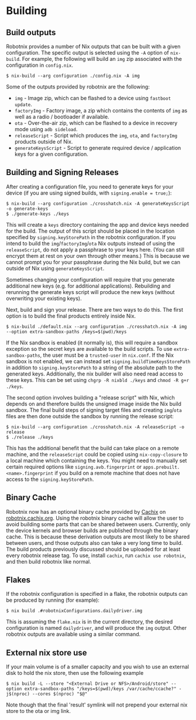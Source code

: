 <!--
SPDX-FileCopyrightText: 2021 Daniel Fullmer and robotnix contributors
SPDX-License-Identifier: MIT
-->

# Building

## Build outputs

Robotnix provides a number of Nix outputs that can be built with a given configuration.
The specific output is selected using the `-A` option of `nix-build`.
For example, the following will build an `img` zip associated with the configuration in `config.nix`.
```shell
$ nix-build --arg configuration ./config.nix -A img
```

Some of the outputs provided by robotnix are the following:
- `img` - Image zip, which can be flashed to a device using `fastboot update`.
- `factoryImg` - Factory image, a zip which contains the contents of `img` as well as a radio / bootloader if available.
- `ota` - Over-the-air zip, which can be flashed to a device in recovery mode using `adb sideload`.
- `releaseScript` - Script which produces the `img`, `ota`, and `factoryImg` products outside of Nix.
- `generateKeysScript` - Script to generate required device / application keys for a given configuration.

## Building and Signing Releases
After creating a configuration file, you need to generate keys for your device (if you are using signed builds, with `signing.enable = true;`):
```console
$ nix-build --arg configuration ./crosshatch.nix -A generateKeysScript -o generate-keys
$ ./generate-keys ./keys
```
This will create a `keys` directory containing the app and device keys needed for the build.
The output of this script should be placed in the location specified by `signing.keyStorePath` in the robotnix configuration.
If you intend to build the `img`/`factoryImg`/`ota` Nix outputs instead of using the `releaseScript`, do not apply a passphrase to your keys here.
(You can still encrypt them at rest on your own through other means.)
This is because we cannot prompt you for your passphrase during the Nix build, but we can outside of Nix using `generateKeysScript`.

Sometimes changing your configuration will require that you generate additional new keys (e.g. for additional applications).
Rebuilding and rerunning the generate keys script will produce the new keys (without overwriting your existing keys).

Next, build and sign your release.
There are two ways to do this.
The first option is to build the final products entirely inside Nix.
```console
$ nix-build ./default.nix --arg configuration ./crosshatch.nix -A img --option extra-sandbox-paths /keys=$(pwd)/keys
```
If the Nix sandbox is enabled (it normally is), this will require a sandbox exception so the secret keys are available to the build scripts.
To use `extra-sandbox-paths`, the user must be a `trusted-user` in `nix.conf`.
If the Nix sandbox is not enabled, we can instead set `signing.buildTimeKeysStorePath` in addition to `signing.keyStorePath` to a string of the absolute path to the generated keys.
Additionally, the nix builder will also need read access to these keys.
This can be set using `chgrp -R nixbld ./keys` and `chmod -R g+r ./keys`.

The second option involves building a "release script" with Nix, which depends on and therefore builds the unsigned image inside the Nix build sandbox. The final build steps of signing target files and creating `img`/`ota` files are then done outside the sandbox by running the release script:
```console
$ nix-build --arg configuration ./crosshatch.nix -A releaseScript -o release
$ ./release ./keys
```
This has the additional benefit that the build can take place on a remote machine, and the `releaseScript` could be copied using `nix-copy-closure` to a local machine which containing the keys.
You might need to manually set certain required options like `signing.avb.fingerprint` or `apps.prebuilt.<name>.fingerprint` if you build on a remote machine that does not have access to the `signing.keyStorePath`.

## Binary Cache
Robotnix now has an optional binary cache provided by [Cachix](https://cachix.org/) on [robotnix.cachix.org](https://robotnix.cachix.org/).
Using the robotnix binary cache will allow the user to avoid building some parts that can be shared between users.
Currently, only the device kernels and browser builds are published through the binary cache.
This is because these derivation outputs are most likely to be shared between users, and those outputs also can take a very long time to build.
The build products previously discussed should be uploaded for at least every robotnix release tag.
To use, install `cachix`, run `cachix use robotnix`, and then build robotnix like normal.

## Flakes
If the robotnix configuration is specified in a flake, the robotnix outputs can be produced by running (for example):
```shell
$ nix build .#robotnixConfigurations.dailydriver.img
```
This is assuming the `flake.nix` is in the current directory, the desired configuration is named `dailydriver`, and will produce the `img` output.
Other robotnix outputs are available using a similar command.

## External nix store use

If your main volume is of a smaller capacity and you wish to use an external disk to hold the nix store, then use the following example 

```shell
$ nix build -L --store "<External Drive or NFS>/Android/store" --option extra-sandbox-paths "/keys=$(pwd)/keys /var/cache/ccache?" -j$(nproc) --cores $(nproc) "$@"
```

Note though that the final 'result' symlink will not prepend your external nix store to the ota or img link.

